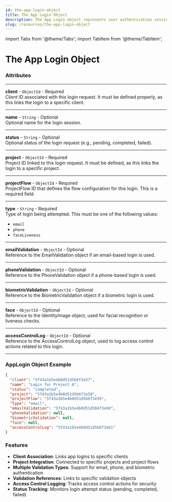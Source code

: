 ```yaml
---
id: the-app-login-object
title: The App Login Object
description: The App Login object represents user authentication sessions
slug: /resources/the-app-login-object
---
```


import Tabs from '@theme/Tabs';
import TabItem from '@theme/TabItem';

# The App Login Object

### **Attributes**

***

**client** - `ObjectId` - Required\
Client ID associated with this login request. It must be defined properly, as this links the login to a specific client.

***

**name** - `String` - Optional\
Optional name for the login session.

***

**status** - `String` - Optional\
Optional status of the login request (e.g., pending, completed, failed).

***

**project** - `ObjectId` - Required\
Project ID linked to this login request. It must be defined, as this links the login to a specific project.

***

**projectFlow** - `ObjectId` - Required\
ProjectFlow ID that defines the flow configuration for this login. This is a required field.

***

**type** - `String` - Required\
Type of login being attempted. This must be one of the following values:

* `email`
* `phone`
* `faceLiveness`

***

**emailValidation** - `ObjectId` - Optional\
Reference to the EmailValidation object if an email-based login is used.

***

**phoneValidation** - `ObjectId` - Optional\
Reference to the PhoneValidation object if a phone-based login is used.

***

**biometricValidation** - `ObjectId` - Optional\
Reference to the BiometricValidation object if a biometric login is used.

***

**face** - `ObjectId` - Optional\
Reference to the IdentityImage object, used for facial recognition or liveness checks.

***

**accessControlLog** - `ObjectId` - Optional\
Reference to the AccessControlLog object, used to log access control actions related to this login.

***

### AppLogin Object Example

```json
{
  "client": "5f43a1b5e4b0d51d5b6f3e57",
  "name": "Login for Project A",
  "status": "completed",
  "project": "5f43a1b5e4b0d51d5b6f3e58",
  "projectFlow": "5f43a1b5e4b0d51d5b6f3e59",
  "type": "email",
  "emailValidation": "5f43a1b5e4b0d51d5b6f3e60",
  "phoneValidation": null,
  "biometricValidation": null,
  "face": null,
  "accessControlLog": "5f43a1b5e4b0d51d5b6f3e61"
}
```

### Features

- **Client Association**: Links app logins to specific clients
- **Project Integration**: Connected to specific projects and project flows
- **Multiple Validation Types**: Support for email, phone, and biometric authentication
- **Validation References**: Links to specific validation objects
- **Access Control Logging**: Tracks access control actions for security
- **Status Tracking**: Monitors login attempt status (pending, completed, failed)